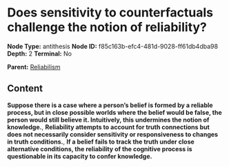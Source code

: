 # Does sensitivity to counterfactuals challenge the notion of reliability?

**Node Type:** antithesis
**Node ID:** f85c163b-efc4-481d-9028-ff61db4dba98
**Depth:** 2
**Terminal:** No

**Parent:** [Reliabilism](reliabilism.md)

## Content

**Suppose there is a case where a person’s belief is formed by a reliable process, but in close possible worlds where the belief would be false, the person would still believe it. Intuitively, this undermines the notion of knowledge.**, **Reliability attempts to account for truth connections but does not necessarily consider sensitivity or responsiveness to changes in truth conditions.**, **If a belief fails to track the truth under close alternative conditions, the reliability of the cognitive process is questionable in its capacity to confer knowledge.**
